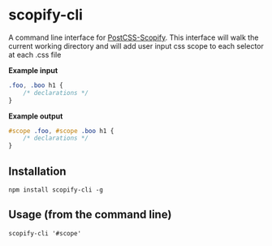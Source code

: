 # scopify-cli

A command line interface for [PostCSS-Scopify].
This interface will walk the current working directory and will add user input css scope to each selector at each .css file

[PostCSS]: https://github.com/postcss/postcss
[PostCSS-Scopify]: https://github.com/pazams/postcss-scopify

__Example input__

```css
.foo, .boo h1 {
    /* declarations */
}
```
__Example output__

```css
#scope .foo, #scope .boo h1 {
    /* declarations */
}
```

## Installation

```
npm install scopify-cli -g
```

## Usage (from the command line)

```
scopify-cli '#scope'
```
